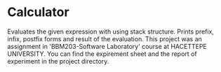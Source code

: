 # Calculator
Evaluates the given expression with using stack structure. Prints prefix, infix, postfix forms and result of the evaluation.
This project was an assignment in 'BBM203-Software Laboratory' course at HACETTEPE UNIVERSITY. You can find the expirement sheet and the report of experiment in the project directory.
